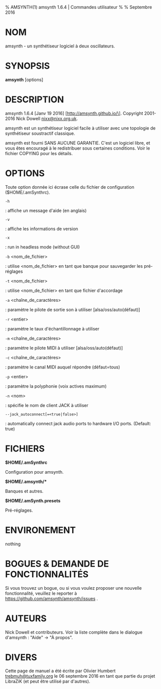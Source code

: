 % AMSYNTH(1) amsynth 1.6.4 | Commandes utilisateur
%
% Septembre 2016

NOM
===

amsynth - un synthétiseur logiciel à deux oscillateurs.

SYNOPSIS
========

**amsynth** \[options\]

DESCRIPTION
===========

amsynth 1.6.4 \[Janv 19 2016\]  \[http://amsynth.github.io/\].
Copyright 2001-2016 Nick Dowell <nixx@nixx.org.uk>.

amsynth est un synthétiseur logiciel facile à utiliser avec une topologie de synthétiseur soustractif classique.

amsynth est fourni SANS AUCUNE GARANTIE.
C'est un logiciel libre, et vous êtes encouragé à le redistribuer sous certaines conditions.
Voir le fichier COPYING pour les détails.

OPTIONS
=======

Toute option donnée ici écrase celle du fichier de configuration (\$HOME/.amSynthrc).

`-h`

:   affiche un message d'aide (en anglais)

`-v`

:   affiche les informations de version

`-x`

:   run in headless mode (without GUI)

`-b` \<nom\_de\_fichier\>

:   utilise \<nom\_de\_fichier\> en tant que banque pour sauvegarder les pré-réglages

`-t` \<nom\_de\_fichier\>

:   utilise \<nom\_de\_fichier\> en tant que fichier d'accordage

`-a` \<chaîne\_de\_caractères\>

:   paramètre le pilote de sortie son à utiliser \[alsa/oss/auto(défaut)\]

`-r` \<entier\>

:   paramètre le taux d'échantillonnage à utiliser

`-m` \<chaîne\_de\_caractères\>

:   paramètre le pilote MIDI à utiliser \[alsa/oss/auto(défaut)\]

`-c` \<chaîne\_de\_caractères\>

:   paramètre le canal MIDI auquel répondre (défaut=tous)

`-p` \<entier\>

:   paramètre la polyphonie (voix actives maximum)

`-n` \<nom\>

:   spécifie le nom de client JACK à utiliser

`--jack_autoconnect[=<true|false>]`

:   automatically connect jack audio ports to hardware I/O ports. (Default: true)

FICHIERS
========

**\$HOME/.amSynthrc**

Configuration pour amsynth.

**\$HOME/.amsynth/\***

Banques et autres.

**\$HOME/.amSynth.presets**

Pré-réglages.

ENVIRONEMENT
============

nothing

BOGUES & DEMANDE DE FONCTIONNALITÉS
===================================

Si vous trouvez un bogue, ou si vous voulez proposer une nouvelle fonctionnalité, veuillez le reporter à https://github.com/amsynth/amsynth/issues .

AUTEURS
=======

Nick Dowell et contributeurs. Voir la liste complète dans le dialogue d'amsynth : "Aide" -> "À propos".

DIVERS
======

Cette page de manuel a été écrite par Olivier Humbert <trebmuh@tuxfamily.org> le 06 septembre 2016 en tant que partie du projet LibraZiK (et peut être utilisé par d'autres).
